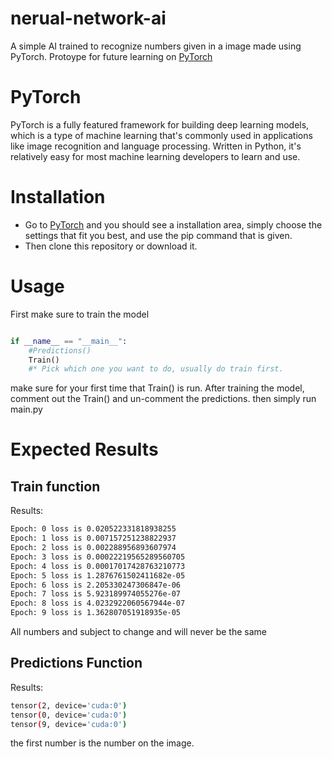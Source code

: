 # nerual-network-ai
A simple AI trained to recognize numbers given in a image made using PyTorch.
Protoype for future learning on [PyTorch](https://pytorch.org/)

# PyTorch
PyTorch is a fully featured framework for building deep learning models,
which is a type of machine learning that's commonly used in applications like image recognition and language processing.
Written in Python, it's relatively easy for most machine learning developers to learn and use.


# Installation 
* Go to [PyTorch](https://pytorch.org/) and you should see a installation area, simply choose the settings that fit you best, and use the pip command that is given.
* Then clone this repository or download it.

# Usage
First make sure to train the model

```python

if __name__ == "__main__":
    #Predictions()
    Train()
    #* Pick which one you want to do, usually do train first.

```

make sure for your first time that Train() is run.
After training the model, comment out the Train() and un-comment the predictions.
then simply run main.py


# Expected Results
## Train function
Results:
 ```bash
Epoch: 0 loss is 0.020522331818938255
Epoch: 1 loss is 0.007157251238822937
Epoch: 2 loss is 0.002288956893607974
Epoch: 3 loss is 0.00022219565289560705
Epoch: 4 loss is 0.00017017428763210773
Epoch: 5 loss is 1.2876761502411682e-05
Epoch: 6 loss is 2.205330247306847e-06
Epoch: 7 loss is 5.923189974055276e-07
Epoch: 8 loss is 4.0232922060567944e-07
Epoch: 9 loss is 1.362807051918935e-05
```
All numbers and subject to change and will never be the same

## Predictions Function
Results:
```bash
tensor(2, device='cuda:0')
tensor(0, device='cuda:0')
tensor(9, device='cuda:0')
```
the first number is the number on the image.
